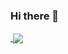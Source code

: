 ### Hi there 👋
<a href="https://github.com/kariSpace">
  <img align="center"  rc="https://github-readme-stats.vercel.app/api?username=KariSpace&theme=tokyonight&bg_color=0d1117&show_icons=true&hide_border=true&icon_color=58a6ff&title_color=58a6ff" />
</a>
<a href="https://github.com/kariSpace">
  <img align="center" src="https://github-readme-stats.vercel.app/api/top-langs/?username=KariSpace&theme=tokyonight&show_icons=true&hide_border=true&icon_color=58a6ff&title_color=58a6ff&bg_color=0d1117&layout=compact" />
</a>



<!--
**KariSpace/KariSpace** is a ✨ _special_ ✨ repository because its `README.md` (this file) appears on your GitHub profile.

Here are some ideas to get you started:

- 🔭 I’m currently working on ...
- 🌱 I’m currently learning ...
- 👯 I’m looking to collaborate on ...
- 🤔 I’m looking for help with ...
- 💬 Ask me about ...
- 📫 How to reach me: ...
- 😄 Pronouns: ...
- ⚡ Fun fact: ...
-->
